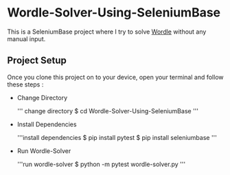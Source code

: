 # Wordle-Solver-Using-SeleniumBase

This is a SeleniumBase project where I try to solve [Wordle](https://www.nytimes.com/games/wordle/index.html) without any manual input.

## Project Setup

Once you clone this project on to your device, open your terminal and follow these steps :

- Change Directory

    ''' change directory
    $ cd Wordle-Solver-Using-SeleniumBase
    '''

- Install Dependencies

    '''install dependencies
    $ pip install pytest
    $ pip install seleniumbase
    '''

- Run Wordle-Solver

    '''run wordle-solver
    $ python -m pytest wordle-solver.py
    '''